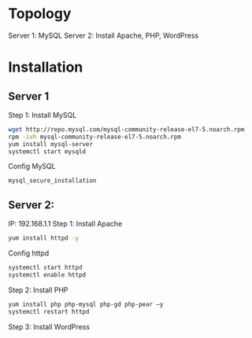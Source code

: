 # Topology
Server 1: MySQL
Server 2: Install Apache, PHP, WordPress</br>
# Installation
## Server 1
Step 1: Install MySQL
```sh
wget http://repo.mysql.com/mysql-community-release-el7-5.noarch.rpm
rpm -ivh mysql-community-release-el7-5.noarch.rpm
yum install mysql-server
systemctl start mysqld
```
Config MySQL
```
mysql_secure_installation
```
## Server 2:
IP: 192.168.1.1
Step 1: Install Apache

```sh
yum install httpd -y
```
Config httpd
```sh
systemctl start httpd
systemctl enable httpd
```
Step 2: Install PHP
```sh
yum install php php-mysql php-gd php-pear –y
systemctl restart httpd
```
Step 3: Install WordPress
